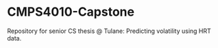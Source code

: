 # CMPS4010-Capstone
Repository for senior CS thesis @ Tulane: Predicting volatility using HRT data. 
